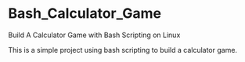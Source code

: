 # Bash_Calculator_Game

Build A Calculator Game with Bash Scripting on Linux


This is  a simple project using bash scripting to build a calculator game.
